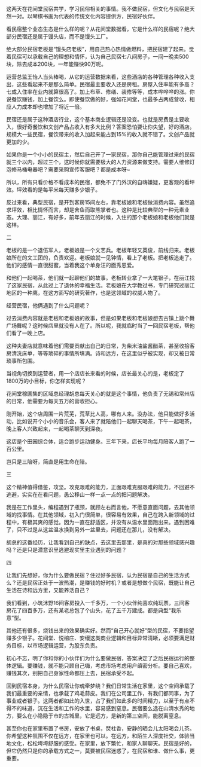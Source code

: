 
这两天在花间堂民宿共学，学习民俗相关的事情。我不做民宿，但文化与民宿是天然一对。以琴棋书画为代表的传统文化内容提供方，民宿好伙伴。

看民宿整个业态生态是什么样的呢？从花间堂数据看，它是什么样的民宿呢？绝大部分民宿还是属于馒头店，而不是馒头工厂。

绝大部分民宿老板是“馒头店老板”，用自己热心热情做燃料，把民宿建了起来。觉着民宿可以承载自己的理想和情怀，认为自己民宿七八间房子，一间一晚卖500块，除去成本200块，一年能赚快90万呢。

运营总监王怡人当头棒喝，从它的运营数据来看，这些酒店的各种管理各种收入支出，这些看起来不是那么简单。民宿最主要收入还是房租。房屋入住率能有多高？七成入住率在业内就算很高了。加上布草、修缮、装修等等，成本哗哗哗的涨。你说餐饮赚钱，加上餐饮么。即使餐饮做的好，强如花间堂，也最多占两成营收，相应人力成本却也增加了将近一倍。

民宿还是属于这种酒店行业，这个基本商业逻辑还是没变。也就是房费是主要收入，很好奇餐饮和文创产品占收入有多大比例？答案恐怕要让你失望，好的酒店。规模大一些民宿，餐饮带来的收入加起来能占到15%的收入就不错了。文创产品就更加的少。

如果你是一个小小的民宿主，然后自己开了一家民宿，那你自己能管理过来的民宿就三个以内，超过三个，这时候你就需要极大的人力资源来做支持。需要人维修灯泡修马桶电器吧？需要采购宣传客服吧？都是成本呀~

所以，所有只看价格不看成本的民宿，都免不了门外汉的自嗨嫌疑，更客观的看坪效。坪效看的是每平米每天赚多少银子。

反过来看，典型民宿，是开到客房15间左右，靠老板娘和老板做消费内容。虽然追求坪效，相比情怀而言，却是舍鱼而取熊掌者也。这种是比较典型的一种元素业态。大理、丽江，有好多，前年去丽江的时候，入住的那个老板娘和老板他们就是这样。

二

老板的是一个退伍军人，老板娘是一个文艺兵。老板年轻又英俊，前线归来。老板娘所在的文工团的，负责欢迎。老板娘就一见钟情，看上了老板。把老板追走了。他们的感情一直很甜蜜，当着我这个单身汪的面秀恩爱。

和他们一起喝茶，他们就一起聊他们的故事。老板转业拿了一大笔银子，在丽江找了这家民宿，从此过上了退休的幸福生活。老板娘在大学教过书，专门研究过丽江地区的一种鹰，在这方面写的研究著作，也是这领域的权威人物了。

经营民宿，他俩遇到了什么问题呢？

过去消费内容就是老板和老板娘的故事，但是如果老板和老板娘想去古镇上跳个舞广场舞呢？这时候店里就没有人在了。所以呢，我就临时当了一回民宿老板，帮他们看了一晚上店。

这种夫妻店就意味着他们需要贡献出自己的日常，为柴米油盐酱醋茶，甚至收拾客房清洗床单，等等琐碎的事情所填满。诗和远方，在这里似乎被实现，却又被日常琐事所包围。

当视角切换到运营者，用一个店店长来看的时候，店长最关心的是，老板定了1800万的小目标，你怎样实现呢？

花间堂稼圃集的区域总经理胡总每天关心的就是这个事情，他负责了无锡和常州店的日常，他需要为每天五万的营收担心。

刚开始，这个店周围一片荒芜，荒草比人高，哪有人来。没办法，他只能做好多活动，比如说开个小小的音乐会，客人来了就陪他们一起聊天喝茶，下午一起喝茶，晚上客人兴致起来，一起喝茶聊天到深夜。

这店是个田园综合体，适合跑步运动健身。三年下来，店长平均每月陪客人跑了一百公里。

岂只是三陪呀，简直是用生命在陪。

三

这个精神值得借鉴，攻坚。攻克艰难的能力，正面艰难克服艰难的能力。不回避不逃避，实实在在看问题，愚公移山一样一点一点的把问题解决。

我是在工作里头，编程遇到了瓶颈，就顾左右而言他，不愿意直面问题，去其他领域的找事情。在其他领域，初入门很简单，很容易有效果，自己在跨入新领域的过程中，有极其爽的感觉。因为一直在舒适区，并没有从温水里面跑出来。遇到困难了，只不过是从这盆温水换到另外一盆里去，问题还在那儿，没有解决。

胡总的这番经历，让我看到自己的缺点，去这里去那里，是真的对那些领域感兴趣吗？还是只是潜意识里逃避现实里主业遇到的问题？

四

让我们先想好，你为什么要做民宿？住过好多民宿，认为民宿是自己的生活方式么？还是民宿正处于一波热潮，是赚钱的好时机？或者是想做个民宿，既能让自己生活在诗和远方里，又能养活自己？

我们看到，小筑沐野16间客房投入一千多万，一个小伙伴纯喜欢纯玩票，三间客房花了四百多万，还有某老总包了个山头，花了五千万建成。都是典型“我乐意”型。

其他还有很多，烧钱出来的效果确实好。然而“自己开心就好”型的民宿，不要指望赚多少银子。花间堂、悦榕庄、安缦这类商业逻辑和目标异常清晰，必须要满足财务目标，以市场逻辑运营，为股东负责。

初心不忘，明了你和你的小伙伴们为什么要做民宿，答案决定了之后民宿运行的整体逻辑。要赚钱，就不能只顾自己嗨，考虑市场考虑用户缜密分析。要自己喜欢，赚钱其次，别把自己身家性命都压上去，民宿承受不起。

回到民宿本身，为什么民宿让你魂牵梦绕？我们日常生活在家里，这个空间承载了我们最重要的亲情，也承载了鸡毛蒜皮。我们在公司里工作，有我们都同事，为了事业或者银子。这两者都如此的入世，占了我们如此多的时间精力，以至于有点不得不的味道，沉在生活和工作的水里，容易感到窒息。民宿要么选在山清水秀的地方，要么在小隐隐于市的古城里，它是远方，是新的第三空间，能脱离窒息。

甚至你也在家里布置了书房，安放了书桌，焚柱香，安静的晒会儿太阳喝会儿茶。你希望这种氛围不仅在远方，在家里也可以。在远方，和陌生人深度社交，体验当地文化，松松垮垮舒服的感受。在家里，放下繁忙，和家人聊聊天。民宿是好的，但它仍然只是你的承载方式之一，莫要被民宿迷惑了，在民宿和谁、做什么事，更重要。